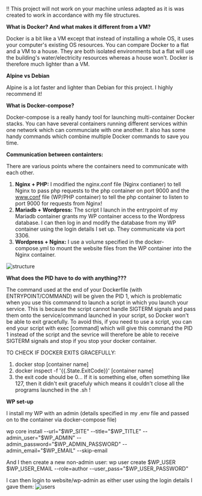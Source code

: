 !! This project will not work on your machine unless adapted as it is was created to work in accordance with my file structures.

**What is Docker? And what makes it different from a VM?**

Docker is a bit like a VM except that instead of installing a whole OS, it uses your computer's existing OS resources.
You can compare Docker to a flat and a VM to a house. They are both isolated environments but a flat will use the building's water/electricity resources whereas a house won't.
Docker is therefore much lighter than a VM.

**Alpine vs Debian**

Alpine is a lot faster and lighter than Debian for this project. I highly recommend it!

**What is Docker-compose?**

Docker-compose is a really handy tool for launching multi-container Docker stacks. 
You can have several containers running different services within one network which can communciate with one another.
It also has some handy commands which combine multiple Docker commands to save you time.

**Communication between containters:**

There are various points where the containers need to communicate with each other.
1) **Nginx + PHP:** I modified the nginx.conf file (Nginx contianer) to tell Nginx to pass php requests to the php container on port 9000 
and the www.conf file (WP/PHP container) to tell the php container to listen to port 9000 for requests from Nginx!
2) **Mariadb + Wordpress:** The script I launch in the entrypoint of my Mariadb container grants my WP container access to the Wordpress database. 
I can then log in and modify the database from my WP container using the login details I set up. They communicate via port 3306.
3) **Wordpress + Nginx:** I use a volume specified in the docker-compose.yml to mount the website files from the WP container into the Nginx container.

![structure](https://user-images.githubusercontent.com/52970539/123990604-345c0880-d9ca-11eb-81b2-c1d9d423c1cd.jpg)

**What does the PID have to do with anything???**

The command used at the end of your Dockerfile (with ENTRYPOINT/COMMAND) will be given the PID 1, which is problematic when you use this commannd to launch a script in which you launch your service.
This is because the script cannot handle SIGTERM signals and pass them onto the service/command launched in your script, so Docker won't be able to exit gracefully. 
To avoid this, if you need to use a script, you can end your script with exec [command] which will give this command the PID 1 instead of the script 
and the sevrice will therefore be able to receive SIGTERM signals and stop if you stop your docker container. 

TO CHECK IF DOCKER EXITS GRACEFULLY:

1) docker stop [container name]
2) docker inspect -f '{{.State.ExitCode}}' [container name]
3) the exit code should be 0... If it is something else, often something like 127, then it didn't exit gracefuly which means it couldn't close all the programs launched in the .sh !

**WP set-up**

I install my WP with an admin (details specified in my .env file and passed on to the container via docker-compose file)

wp core install --url="$WP_SITE" --title="$WP_TITLE" --admin_user="$WP_ADMIN" --admin_password="$WP_ADMIN_PASSWORD" --admin_email="$WP_EMAIL" --skip-email

And I then create a new non-admin user:
wp user create $WP_USER $WP_USER_EMAIL --role=author --user_pass="$WP_USER_PASSWORD"

I can then login to website/wp-admin as either user using the login details I gave them:
![users](https://user-images.githubusercontent.com/52970539/123985382-b990ee80-d9c5-11eb-9e12-83eeb2dbcd0d.png)


